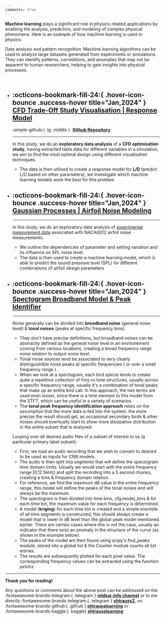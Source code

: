 ```yaml
---
comments: true
---
```


**Machine learning** plays a significant role in physics-related applications by enabling the analysis, prediction, and modeling of complex physical phenomena. Here is an example of how machine learning is used in physics:

Data analysis and pattern recognition: Machine learning algorithms can be used to analyze large datasets generated from experiments or simulations. They can identify patterns, correlations, and anomalies that may not be apparent to human researchers, helping to gain insights into physical processes. 

<br>

<div class="grid cards" markdown >

  - ## :octicons-bookmark-fill-24:{ .hover-icon-bounce .success-hover title="Jan,2024" } <b>[CFD Trade-Off Study Visualisation | Response Model](https://www.kaggle.com/code/shtrausslearning/cfd-trade-off-study-visualisation-response-model)</b>

  	:simple-github:{ .lg .middle }&nbsp; <b>[Github Repository](https://github.com/shtrausslearning/mllibs/blob/main/src/mlmodels/kriging_regressor.py)</b>

	---

    In this study, we do an **exploratory data analysis** of a **CFD optimisation study**, having extracted table data for different variables in a simulation, we aim to find the most optimal design using different visualisation techniques. 
    
    - The data is then utilised to create a response model for **L/D** (predict L/D based on other parameters), we investigate which machine learning models work the best for this problem
														

</div>


<div class="grid cards" markdown >

  - ## :octicons-bookmark-fill-24:{ .hover-icon-bounce .success-hover title="Jan,2024" } <b>[Gaussian Processes | Airfoil Noise Modeling](https://www.kaggle.com/code/shtrausslearning/gaussian-processes-airfoil-noise-modeling)</b>

	---

    In this study, we do an exploratory data analysis of [experimental measurement data](https://doi.org/10.24432/C5VW2C) associated with NACA0012 airfoil noise measurements. 
    
    - We outline the dependencies of parameter and setting variation and its influence on SPL noise level. 
    - The data is then used to create a machine learning model, which is able to predict the sound pressure level (SPL) for different combinations of airfoil design parameters
														

</div>

<div class="grid cards" markdown >

  - ## :octicons-bookmark-fill-24:{ .hover-icon-bounce .success-hover title="Jan,2024" } <b>[Spectogram Broadband Model & Peak Identifier](https://www.kaggle.com/code/shtrausslearning/spectogram-broadband-model-peak-identifier)</b>

    ---

    Noise generally can be divided into **broadband noise** (general noise level) & **tonal noises** (peaks at specific frequency bins). 
    
    - They don't have precise definitions, but broadband noises can be abstractly defined as the general noise level in an environement coming from various locations, creating a broad frequency range noise relation to output noise level. 
    - Tonal noise sources tend be associated to very clearly distinguishible noise peaks at specific frequencies ( or over a small frequency range ). 
    - When we look at a spectogram, each bird specie tends to create quite a repetitive collection of freq vs time structures, usually across a specific frequency range, usually it's a combination of tonal peaks that make up an entire bird call. In this approach, the two terms are used even looser, since there is a time element to this model from the STFT, which can be useful in a variety of scenarios. 
    - The **tonal peak frequency identification approach** relies on the assumption that the more data is fed into the system, the more precise the result should get, as occasional secondary birds & other noises should eventually start to show more dissipative distribution in the entire subset that is analysed.

    Looping over all desired audio files of a subset of interest to us (a particular primary label subset):

    - First, we load an audio recording that we wish to convert to desired to be used as inputs for CNN models.
    - The audio is then split into segments that will define the spectogram time domain limits. Usually we would start with the entire frequency range [0,12.5kHz] and split the recording into a 5 second chunks, creating a time & frequency domain relation.
    - For reference, we find the maximum dB value in the entire frequency range, this model will define the peaks of the tonal noises and will always be the maximum.
    - The spectogram is then divided into time bins, cfg.model_bins & for each time bin, the maximum value for each frequency is determined.
    - A model (**kriging**) for each time bin is created and a simple enemble of all time segments is constructed, this should always create a model that is lower in dB level than the global peak model mentioned earlier. There are certain cases where this is not the case, usually an indicator that there exist an anomaly in the structure of the curve (as shown in the example below).
    - The peaks of the model are then found using scipy's find_peaks module, stored into a global list & the Counter module counts all list entries.
    - The results are subsequently plotted for each pixel value. The corresponding frequency values can be extracted using the function pxtohz.


</div>


---

**Thank you for reading!**

Any questions or comments about the above post can be addressed on the :fontawesome-brands-telegram:{ .telegram } **[mldsai-info channel](https://t.me/mldsai_info)** or to me directly :fontawesome-brands-telegram:{ .telegram } **[shtrauss2](https://t.me/shtrauss2)**, on :fontawesome-brands-github:{ .github } **[shtrausslearning](https://github.com/shtrausslearning)** or :fontawesome-brands-kaggle:{ .kaggle} **[shtrausslearning](https://kaggle.com/shtrausslearning)**

